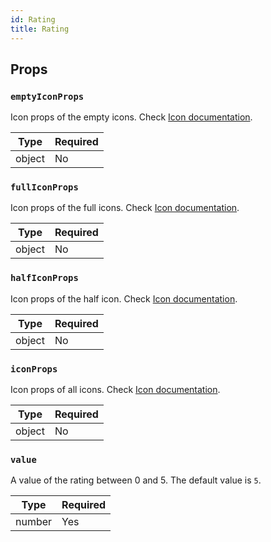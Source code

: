 ```yaml
---
id: Rating
title: Rating
---
```


## Props

### `emptyIconProps`

Icon props of the empty icons. Check [Icon documentation](Icon.md#props).

| Type   | Required |
| -------| -------- |
| object | No       |

### `fullIconProps`

Icon props of the full icons. Check [Icon documentation](Icon.md#props).

| Type   | Required |
| -------| -------- |
| object | No       |

### `halfIconProps`

Icon props of the half icon. Check [Icon documentation](Icon.md#props).

| Type   | Required |
| -------| -------- |
| object | No       |

### `iconProps`

Icon props of all icons. Check [Icon documentation](Icon.md#props).

| Type   | Required |
| -------| -------- |
| object | No       |

### `value`

A value of the rating between 0 and 5. The default value is `5`.

| Type   | Required |
| -------| -------- |
| number | Yes       |

